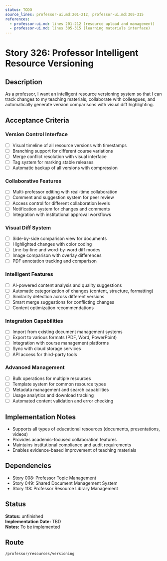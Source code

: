 ```yaml
---
status: TODO
source_lines: professor-ui.md:201-212, professor-ui.md:305-315
references:
  - professor-ui.md: lines 201-212 (resource upload and management)
  - professor-ui.md: lines 305-315 (learning materials interface)
---
```


# Story 326: Professor Intelligent Resource Versioning

## Description
As a professor, I want an intelligent resource versioning system so that I can track changes to my teaching materials, collaborate with colleagues, and automatically generate version comparisons with visual diff highlighting.

## Acceptance Criteria

### Version Control Interface
- [ ] Visual timeline of all resource versions with timestamps
- [ ] Branching support for different course variations
- [ ] Merge conflict resolution with visual interface
- [ ] Tag system for marking stable releases
- [ ] Automatic backup of all versions with compression

### Collaborative Features
- [ ] Multi-professor editing with real-time collaboration
- [ ] Comment and suggestion system for peer review
- [ ] Access control for different collaboration levels
- [ ] Notification system for changes and comments
- [ ] Integration with institutional approval workflows

### Visual Diff System
- [ ] Side-by-side comparison view for documents
- [ ] Highlighted changes with color coding
- [ ] Line-by-line and word-by-word diff modes
- [ ] Image comparison with overlay differences
- [ ] PDF annotation tracking and comparison

### Intelligent Features
- [ ] AI-powered content analysis and quality suggestions
- [ ] Automatic categorization of changes (content, structure, formatting)
- [ ] Similarity detection across different versions
- [ ] Smart merge suggestions for conflicting changes
- [ ] Content optimization recommendations

### Integration Capabilities
- [ ] Import from existing document management systems
- [ ] Export to various formats (PDF, Word, PowerPoint)
- [ ] Integration with course management platforms
- [ ] Sync with cloud storage services
- [ ] API access for third-party tools

### Advanced Management
- [ ] Bulk operations for multiple resources
- [ ] Template system for common resource types
- [ ] Metadata management and search capabilities
- [ ] Usage analytics and download tracking
- [ ] Automated content validation and error checking

## Implementation Notes
- Supports all types of educational resources (documents, presentations, videos)
- Provides academic-focused collaboration features
- Maintains institutional compliance and audit requirements
- Enables evidence-based improvement of teaching materials

## Dependencies
- Story 008: Professor Topic Management
- Story 049: Shared Document Management System
- Story 118: Professor Resource Library Management


## Status
**Status:** unfinished  
**Implementation Date:** TBD  
**Notes:** To be implemented
## Route
`/professor/resources/versioning`